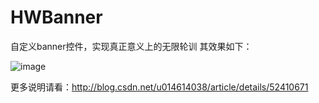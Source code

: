 # HWBanner
自定义banner控件，实现真正意义上的无限轮训
其效果如下：

![image](https://github.com/bifan-wei/HWBanner/blob/master/Bannerlib/banner.gif)

更多说明请看：http://blog.csdn.net/u014614038/article/details/52410671
